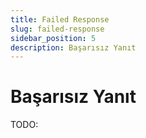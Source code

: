 ```yaml
---
title: Failed Response
slug: failed-response
sidebar_position: 5
description: Başarısız Yanıt
---
```


# Başarısız Yanıt

TODO: